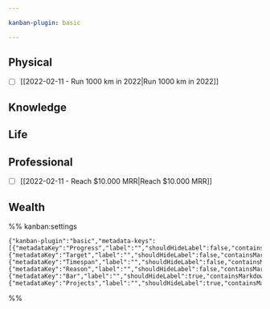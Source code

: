```yaml
---

kanban-plugin: basic

---
```


## Physical

- [ ] [[2022-02-11 - Run 1000 km in 2022|Run 1000 km in 2022]]


## Knowledge



## Life



## Professional

- [ ] [[2022-02-11 - Reach $10.000 MRR|Reach $10.000 MRR]]


## Wealth





%% kanban:settings
```
{"kanban-plugin":"basic","metadata-keys":[{"metadataKey":"Progress","label":"","shouldHideLabel":false,"containsMarkdown":false},{"metadataKey":"Target","label":"","shouldHideLabel":false,"containsMarkdown":false},{"metadataKey":"Timespan","label":"","shouldHideLabel":false,"containsMarkdown":true},{"metadataKey":"Reason","label":"","shouldHideLabel":false,"containsMarkdown":true},{"metadataKey":"Bar","label":"","shouldHideLabel":true,"containsMarkdown":true},{"metadataKey":"Projects","label":"","shouldHideLabel":true,"containsMarkdown":true}]}
```
%%